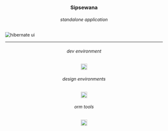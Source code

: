 <h3 align="center">
Sipsewana
</h3>

<h6 align="center">
standalone application
</h6>

![hibernate ui](https://user-images.githubusercontent.com/86073690/151021066-6b5e8b45-3cf6-4c23-a2df-35ddbb4c947b.jpg)

***

<h6 align="center">
dev environment
</h6>

<div align="center">
  <img height="20" src = "https://img.shields.io/badge/Intellij idea-white.svg?">
</div>

<h6 align="center">
design environments
</h6>

<div align="center">
  <img height="20" src = "https://img.shields.io/badge/Figma-white.svg?">
</div>

<h6 align="center">
orm tools
</h6>

<div align="center">
  <img height="20" src = "https://img.shields.io/badge/Hibernate-white.svg?">
</div>
